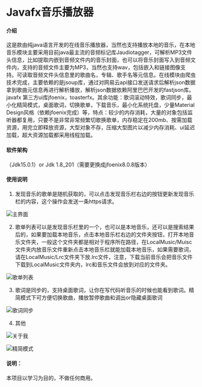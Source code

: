 # Javafx音乐播放器

#### 介绍
 这是款由纯java语言开发的在线音乐播放器，当然也支持播放本地的音乐，在本地音乐模块主要采用目前java最主流的音频标记库Jaudiotagger，可解析MP3文件头信息，比如提取内嵌到音频文件内的音乐封面，也可以将音乐封面写入到音频文件内，支持的音频文件主要为MP3，当然也支持wav，包括嵌入和链接图像支持。可读取音频文件头信息里的歌曲名，专辑、歌手名等元信息。在线模块由爬虫技术完成，主要依赖的是jsoup库，通过对网易云api接口发送请求后解析json数据拿到歌曲元信息再进行解析播放，解析json数据依赖阿里巴巴开发的fastjson库。javafx 第三方ui库jfoenix，toasterfx。其余功能：歌词滚动特效，歌词同步，最小化精简模式，桌面歌词，切换歌单，下载音乐，最小化系统托盘，少量Material Design风格（依赖jfoenix完成）等，特点：较少的内存消耗，大量的对象包括监听器都复用，只要不是非常非常频繁切歌换歌单，内存稳定在200mb、按需加载资源，用完立即释放资源，大型对象不存，压缩大型图片以减少内存消耗、ui延迟加载，超大资源加载都采用线程加载。

#### 软件架构
（Jdk15.0.1）or Jdk 1.8_201（需要更换成jfoenix8.0.8版本）


#### 使用说明

1.  发现音乐的歌单是随机获取的，可以点击发现音乐栏右边的按钮更新发现音乐栏的内容，这个操作会发送一条https请求。

![主界面](https://images.gitee.com/uploads/images/2020/1126/155548_dfb0c815_4822721.png "1.png")

2.  歌单列表可以是发现音乐栏里的一个，也可以是本地音乐，还可以是搜索结果后的，如果要加载本地音乐，点击本地音乐栏右边的文件夹按钮，打开本地音乐文件夹，一般这个文件夹都是相对于程序所在路径，在LocalMusic/Muisc文件夹内放音乐文件重新点击本地音乐栏就能加载本地音乐，如果需要歌词，请在LocalMusic/Lrc文件夹下放.lrc文件，注意，下载当前音乐会把音乐文件下载到LocalMusic文件夹内，lrc和音乐文件会放到对应的文件夹。

![歌单列表](https://images.gitee.com/uploads/images/2020/1126/155655_544ddc0a_4822721.png "2.png")

3.  歌词是同步的，支持桌面歌词，让你在写代码听音乐的时候也能看到歌词。精简模式下可方便切换歌曲，播放暂停歌曲和调出or隐藏桌面歌词

![歌词同步](https://images.gitee.com/uploads/images/2020/1126/155817_273849d3_4822721.png "3.png")

4. 其他

![关于我](https://images.gitee.com/uploads/images/2020/1126/160258_818f18df_4822721.png "5.png")

![精简模式](https://images.gitee.com/uploads/images/2020/1126/160038_a0074453_4822721.png "4.png")

#### 说明：
本项目以学习为目的，不做任何商用。

